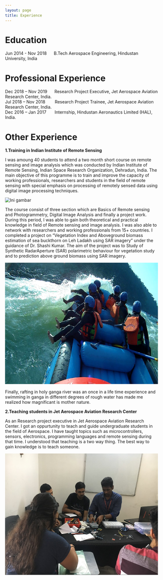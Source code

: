 ```yaml
---
layout: page
title: Experience
--- 
```



<h1> <b>Education</b> </h1>
 Jun 2014 - Nov 2018   &nbsp;&nbsp;&nbsp;&nbsp;   B.Tech Aerospace Engineering, Hindustan University, India
  
<h1> <b> Professional Experience</b></h1> 
  Dec 2018 – Nov 2019     &nbsp;&nbsp;&nbsp;&nbsp; Research Project Executive, Jet Aerospace Aviation Research Center, India.<br> 
  Jul 2018 – Nov 2018     &nbsp;&nbsp;&nbsp;&nbsp;&nbsp;&nbsp; Research Project Trainee, Jet Aerospace Aviation Research Center, India.  <br>
  Dec 2016 – Jan 2017     &nbsp;&nbsp;&nbsp;&nbsp;&nbsp; Internship, Hindustan Aeronautics Limited (HAL), India.
  
 <h1><b> Other Experience </b></h1> 
 
 <b>1.Training in Indian Institute of Remote Sensing </b>
  
I was amoung 40 students to attend a two month short course on remote sensing and image analysis which was conducted by Indian Institute of Remote Sensing, Indian Space Research Organization, Dehradun, India. The main objective of this programme is to train and improve the capacity of working professionals, researchers and students in the field of remote sensing with special emphasis on processing of remotely sensed data using digital image processing techniques.
  
 <img class="image" src="images/IMG_2996.JPG" width="700" height="400" alt="Ini gambar">
 
 The course consist of three section which are Basics of Remote sensing and Photogrammetry, Digital Image Analysis and finally a project  work. During this period, I was able to gain both theoretical and practical knowledge in field of Remote sensing and image analysis. I was also able to network with researchers and working professionals from 15+ countries. I completed a project on “Vegetation Index and Aboveground biomass estimation of sea buckthorn on Leh Ladakh using SAR imagery” under the guidance of Dr. Shashi Kumar. The aim of the project was to Study of Synthetic RadarAperture (SAR) polarimetric behaviour for vegetation study and to prediction above ground biomass using SAR imagery.
 
  <img class="image" src="images/88196498_3190379270972775_7735675917632012288_o.jpg" width="700" height="400" alt="Ini gambar">
  
  Finally, rafting in holy ganga river was an once in a life time experience and swimming in ganga in different degrees of rough water has made me realized how magnificant is mother nature.
 
 
 <b>2.Teaching students in Jet Aerospace Aviation Research Center </b>
 
 As an Research project executive in Jet Aerospace Aviation Research Center. I got an oppurtunity to teach and guide undergraduate students in the field of Aerospace. I have taught topics such as microcontrollers, sensors, electronics, programming languages and remote sensing during that time. I understood that teaching is a two way thing. The best way to gain knowledge is to teach someone.
 
 <img class="image" src="images/rot.JPG.jpg" width="700" height="400" alt="Ini gambar">
 
 
 
 


   
   
               




